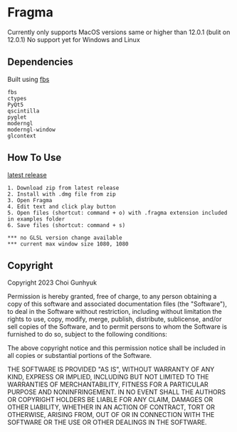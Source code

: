 # Fragma
Currently only supports MacOS versions same or higher than 12.0.1 (bulit on 12.0.1)
No support yet for Windows and Linux

## Dependencies
Built using [fbs](https://build-system.fman.io/)
```
fbs
ctypes
PyQt5
qscintilla
pyglet
moderngl
moderngl-window
glcontext
```

## How To Use
[latest release](https://github.com/hlp-pls/Fragma/releases/latest)
```
1. Download zip from latest release
2. Install with .dmg file from zip
3. Open Fragma
4. Edit text and click play button
5. Open files (shortcut: command + o) with .fragma extension included in examples folder
6. Save files (shortcut: command + s)

*** no GLSL version change available
*** current max window size 1080, 1080
```

## Copyright

Copyright 2023 Choi Gunhyuk

Permission is hereby granted, free of charge, to any person obtaining a copy of this software and associated documentation files (the "Software"), to deal in the Software without restriction, including without limitation the rights to use, copy, modify, merge, publish, distribute, sublicense, and/or sell copies of the Software, and to permit persons to whom the Software is furnished to do so, subject to the following conditions:

The above copyright notice and this permission notice shall be included in all copies or substantial portions of the Software.

THE SOFTWARE IS PROVIDED "AS IS", WITHOUT WARRANTY OF ANY KIND, EXPRESS OR IMPLIED, INCLUDING BUT NOT LIMITED TO THE WARRANTIES OF MERCHANTABILITY, FITNESS FOR A PARTICULAR PURPOSE AND NONINFRINGEMENT. IN NO EVENT SHALL THE AUTHORS OR COPYRIGHT HOLDERS BE LIABLE FOR ANY CLAIM, DAMAGES OR OTHER LIABILITY, WHETHER IN AN ACTION OF CONTRACT, TORT OR OTHERWISE, ARISING FROM, OUT OF OR IN CONNECTION WITH THE SOFTWARE OR THE USE OR OTHER DEALINGS IN THE SOFTWARE.